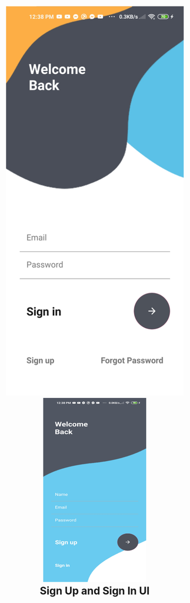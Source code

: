 <h1 align="center">
<img src="/image (1).jpg" width="483" height="1053" alt="Video 1"/>
<img src="/image (2).jpg" width="280" height="498" alt="Screenshot 1"/>
<br/>
Sign Up and Sign In UI
</h1>
